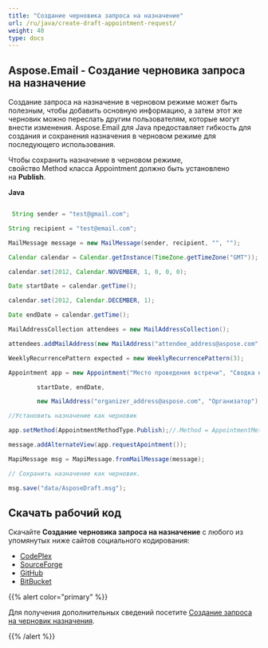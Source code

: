 ```yaml
---
title: "Создание черновика запроса на назначение"
url: /ru/java/create-draft-appointment-request/
weight: 40
type: docs
---
```


## **Aspose.Email - Создание черновика запроса на назначение**
Создание запроса на назначение в черновом режиме может быть полезным, чтобы добавить основную информацию, а затем этот же черновик можно переслать другим пользователям, которые могут внести изменения. Aspose.Email для Java предоставляет гибкость для создания и сохранения назначения в черновом режиме для последующего использования.

Чтобы сохранить назначение в черновом режиме, свойство Method класса Appointment должно быть установлено на **Publish**.

**Java**

``` java

 String sender = "test@gmail.com";

String recipient = "test@email.com";

MailMessage message = new MailMessage(sender, recipient, "", "");

Calendar calendar = Calendar.getInstance(TimeZone.getTimeZone("GMT"));

calendar.set(2012, Calendar.NOVEMBER, 1, 0, 0, 0);

Date startDate = calendar.getTime();

calendar.set(2012, Calendar.DECEMBER, 1);

Date endDate = calendar.getTime();

MailAddressCollection attendees = new MailAddressCollection();

attendees.addMailAddress(new MailAddress("attendee_address@aspose.com", "Участник"));

WeeklyRecurrencePattern expected = new WeeklyRecurrencePattern(3);

Appointment app = new Appointment("Место проведения встречи", "Сводка назначения", "Описание назначения",

        startDate, endDate,

        new MailAddress("organizer_address@aspose.com", "Организатор"), attendees, expected);

//Установить назначение как черновик

app.setMethod(AppointmentMethodType.Publish);//.Method = AppointmentMethodType.Publish;

message.addAlternateView(app.requestApointment());

MapiMessage msg = MapiMessage.fromMailMessage(message);

// Сохранить назначение как черновик.

msg.save("data/AsposeDraft.msg");

```
## **Скачать рабочий код**
Скачайте **Создание черновика запроса на назначение** с любого из упомянутых ниже сайтов социального кодирования:

- [CodePlex](https://asposeapachepoi.codeplex.com/downloads/get/1381615)
- [SourceForge](http://sourceforge.net/projects/asposeforapachepoi/files/Aspose.Email%20Features%20Not%20in%20Apache%20POI%20HSMF%20for%20Outlook/Create%20Draft%20Appointment%20Request%20%28Aspose.Email%29.zip/download)
- [GitHub](https://github.com/asposemarketplace/Aspose_for_Apache_POI/releases/download/More-Features-in-Aspose.Email-v1.1/Create.Draft.Appointment.Request.Aspose.Email.zip)
- [BitBucket](https://bitbucket.org/asposemarketplace/aspose-for-apache-poi/downloads/Create%20Draft%20Appointment%20Request%20\(Aspose.Email\).zip)

{{% alert color="primary" %}} 

Для получения дополнительных сведений посетите [Создание запроса на черновик назначения](/email/java/working-with-appointments/).

{{% /alert %}}